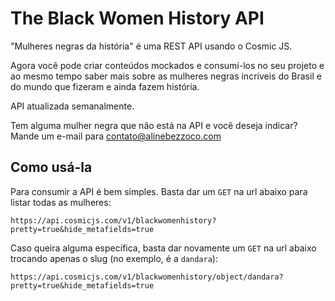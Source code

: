 # The Black Women History API 

"Mulheres negras da história" é uma REST API usando o Cosmic JS.

Agora você pode criar conteúdos mockados e consumí-los no seu projeto e ao mesmo tempo saber mais sobre as mulheres negras incríveis do Brasil e do mundo que fizeram e ainda fazem história.

API atualizada semanalmente.

Tem alguma mulher negra que não está na API e você deseja indicar? Mande um e-mail para contato@alinebezzoco.com

## Como usá-la 

Para consumir a API é bem simples. Basta dar um `GET` na url abaixo para listar todas as mulheres:

`https://api.cosmicjs.com/v1/blackwomenhistory?pretty=true&hide_metafields=true`

Caso queira alguma específica, basta dar novamente um `GET` na url abaixo trocando apenas o slug (no exemplo, é a `dandara`): 

`https://api.cosmicjs.com/v1/blackwomenhistory/object/dandara?pretty=true&hide_metafields=true`
